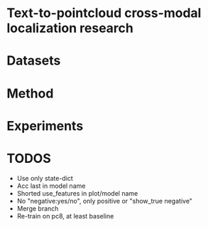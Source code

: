 # Text-to-pointcloud cross-modal localization research

# Datasets

# Method

# Experiments

# TODOS
- Use only state-dict
- Acc last in model name
- Shorted use_features in plot/model name
- No "negative:yes/no", only positive or "show_true negative"
- Merge branch
- Re-train on pc8, at least baseline